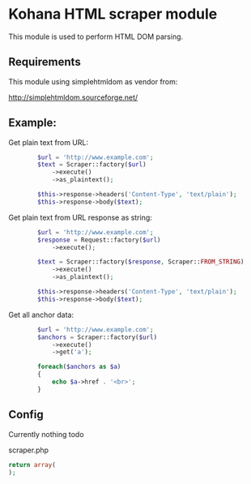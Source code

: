 # Kohana HTML scraper module

This module is used to perform HTML DOM parsing.

## Requirements

This module using simplehtmldom as vendor from:

http://simplehtmldom.sourceforge.net/

## Example:

Get plain text from URL:

```php
        $url = 'http://www.example.com';
        $text = Scraper::factory($url)
            ->execute()
            ->as_plaintext();

        $this->response->headers('Content-Type', 'text/plain');
        $this->response->body($text);
```

Get plain text from URL response as string:

```php
        $url = 'http://www.example.com';
        $response = Request::factory($url)
            ->execute();

        $text = Scraper::factory($response, Scraper::FROM_STRING)
            ->execute()
            ->as_plaintext();

        $this->response->headers('Content-Type', 'text/plain');
        $this->response->body($text);
```

Get all anchor data:

```php
        $url = 'http://www.example.com';
        $anchors = Scraper::factory($url)
            ->execute()
            ->get('a');

        foreach($anchors as $a)
        {
            echo $a->href . '<br>';
        }
```


## Config

Currently nothing todo

scraper.php

```php
return array(
);

```
